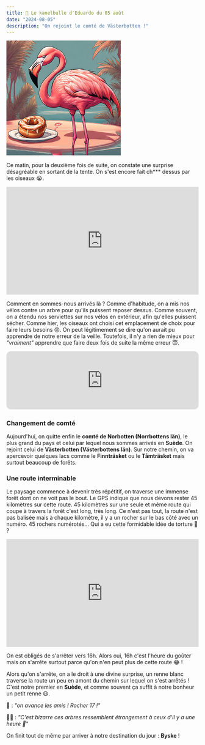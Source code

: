 ```yaml
---
title: 🥮 Le kanelbulle d'Eduardo du 05 août
date: "2024-08-05"
description: "On rejoint le comté de Västerbotten !"
---
```


![Kanelbullar d'Eduardo](../kanelbullar_eduardo.png)

Ce matin, pour la deuxième fois de suite, on constate une surprise désagréable en sortant de la tente. On s'est encore fait ch\*\*\* dessus par les oiseaux 😭. 

<div style="width: 100%; height: 0; position: relative; padding-bottom: 56%;"><iframe src="https://giphy.com/embed/z9QnN2Kk2QOveHATE7" style="top: 0; left: 0; width: 100%; height: 100%; position: absolute; border: 0;" allowfullscreen scrolling="no" allow="encrypted-media;" class="giphy-embed"></iframe></div> 

Comment en sommes-nous arrivés là ? Comme d'habitude, on a mis nos vélos contre un arbre pour qu'ils puissent reposer dessus. Comme souvent, on a étendu nos serviettes sur nos vélos en extérieur, afin qu'elles puissent sécher. Comme hier, les oiseaux ont choisi cet emplacement de choix pour faire leurs besoins 😡. On peut légitimement se dire qu'on aurait pu apprendre de notre erreur de la veille. Toutefois, il n'y a rien de mieux pour *"vraiment"* apprendre que faire deux fois de suite la même erreur 😇.

<iframe style="border-radius:12px" src="https://open.spotify.com/embed/track/6qdFHfgUPmngzK7oTeflgs?utm_source=generator" width="100%" height="152" frameBorder="0" allow="autoplay; clipboard-write; encrypted-media; picture-in-picture" loading="lazy"></iframe>

### Changement de comté 

Aujourd'hui, on quitte enfin le **comté de Norbotten (Norrbottens län)**, le plus grand du pays et celui par lequel nous sommes arrivés en **Suède**. On rejoint celui de **Västerbotten (Västerbottens län)**. Sur notre chemin, on va apercevoir quelques lacs comme le **Finnträsket** ou le **Tåmträsket** mais surtout beaucoup de forêts.

### Une route interminable
Le paysage commence à devenir très répétitif, on traverse une immense forêt dont on ne voit pas le bout. Le GPS indique que nous devons rester 45 kilomètres sur cette route. 45 kilomètres sur une seule et même route qui coupe à travers la forêt c'est long, très long. Ce n'est pas tout, la route n'est pas balisée mais à chaque kilomètre, il y a un rocher sur le bas côté avec un numéro. 45 rochers numérotés... Qui a eu cette formidable idée de torture 🤯 ?

<div style="width: 100%; height: 0; position: relative; padding-bottom: 56%;"><iframe src="https://giphy.com/embed/3orieVB0zGmGaBIG8U" style="top: 0; left: 0; width: 100%; height: 100%; position: absolute; border: 0;" allowfullscreen scrolling="no" allow="encrypted-media;" class="giphy-embed"></iframe></div> 

On est obligés de s'arrêter vers 16h. Alors oui, 16h c'est l'heure du goûter mais on s'arrête surtout parce qu'on n'en peut plus de cette route 😂 ! 

Alors qu'on s'arrête, on a le droit à une divine surprise, un renne blanc traverse la route un peu en amont du chemin sur lequel on s'est arrêtés ! C'est notre premier en **Suède**, et comme souvent ça suffit à notre bonheur un petit renne 😃.

🦩 : *"on avance les amis ! Rocher 17 !"*

👨🏼 : *"C'est bizarre ces arbres ressemblent étrangement à ceux d'il y a une heure 🤨"*

On finit tout de même par arriver à notre destination du jour : **Byske** !